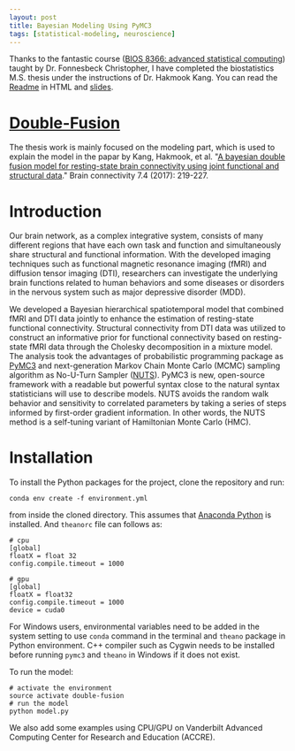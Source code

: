 ```yaml
---
layout: post
title: Bayesian Modeling Using PyMC3
tags: [statistical-modeling, neuroscience]
---
```


Thanks to the fantastic course ([BIOS 8366: advanced statistical computing](https://github.com/fonnesbeck/Bios8366)) taught by Dr. Fonnesbeck Christopher, I have completed the biostatistics M.S. thesis under the instructions of Dr. Hakmook Kang. You can read the [Readme](https://htmlpreview.github.io/?https://github.com/wangruinju/Double-Fusion/blob/master/README.html) in HTML and [slides](https://github.com/wangruinju/Double-Fusion/blob/master/slides.pdf). 

# [Double-Fusion](https://github.com/wangruinju/Double-Fusion)

The thesis work is mainly focused on the modeling part, which is used to explain the model in the papar by Kang, Hakmook, et al. "[A bayesian double fusion model for resting-state brain connectivity using joint functional and structural data](https://www.liebertpub.com/doi/abs/10.1089/brain.2016.0447)." Brain connectivity 7.4 (2017): 219-227.

# Introduction

Our brain network, as a complex integrative system, consists of many different regions that have each own task and function and simultaneously share structural and functional information. With the developed imaging techniques such as functional magnetic resonance imaging (fMRI) and diffusion tensor imaging (DTI), researchers can investigate the underlying brain functions related to human behaviors and some diseases or disorders in the nervous system such as major depressive disorder (MDD).

We developed a Bayesian hierarchical spatiotemporal model that combined fMRI and DTI data jointly to enhance the estimation of resting-state functional connectivity. Structural connectivity from DTI data was utilized to construct an informative prior for functional connectivity based on resting-state fMRI data through the Cholesky decomposition in a mixture model. The analysis took the advantages of probabilistic programming package as [PyMC3](https://github.com/pymc-devs/pymc3) and next-generation Markov Chain Monte Carlo (MCMC) sampling algorithm as No-U-Turn Sampler ([NUTS](https://arxiv.org/abs/1111.4246)). PyMC3 is new, open-source framework with a readable but powerful syntax close to the natural syntax statisticians will use to describe models. NUTS avoids the random walk behavior and sensitivity to correlated parameters by taking a series of steps informed by first-order gradient information. In other words, the NUTS method is a self-tuning variant of Hamiltonian Monte Carlo (HMC).

# Installation

To install the Python packages for the project, clone the repository and run:

```
conda env create -f environment.yml
```

from inside the cloned directory. This assumes that [Anaconda Python](https://www.continuum.io/downloads) is installed. And `theanorc` file can follows as:

```
# cpu
[global]
floatX = float 32
config.compile.timeout = 1000

# gpu
[global]
floatX = float32
config.compile.timeout = 1000
device = cuda0
```

For Windows users, environmental variables need to be added in the system setting to use `conda` command in the terminal and `theano` package in Python environment. C++ compiler such as Cygwin needs to be installed before running `pymc3` and `theano` in Windows if it does not exist.

To run the model:

```
# activate the environment
source activate double-fusion
# run the model
python model.py
```

We also add some examples using CPU/GPU on Vanderbilt Advanced Computing Center for Research and Education (ACCRE).



